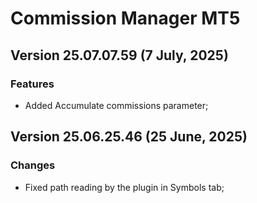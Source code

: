 # Commission Manager MT5

## Version 25.07.07.59 (7 July, 2025)
### Features
* Added Accumulate commissions parameter;

## Version 25.06.25.46 (25 June, 2025)
### Changes
* Fixed path reading by the plugin in Symbols tab; 
